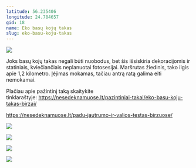 ```yaml
---
latitude: 56.235406
longitude: 24.784657
gid: 18
name: Eko basų kojų takas
slug: eko-basu-koju-takas
---
```

![](https://doc-00-ag-mymaps.googleusercontent.com/untrusted/hostedimage/ihucu48q9m5s1hftel5u85tfdc/s94d4h0g7tgjfkbu8j0qfjh9bg/1641717000000/-WPmm_dsOCr8C_2Ftfdhs7CzXYdOD0wc/*/6AIsG_vYON444tAFVMPUzoZz0aVACjtRNTWuIo9r64u_RzA-_lgpaxWiErNRtXbgGfHakzlqTS7R3TN4YRUGhxdkVc36wizQZIlF-RUXRRztockhwGbrjQiYSgVM7PyL29T6WT7NknSog4BrkNDTrTfdLO_4JPXO1t0InMEcRd8AAQNyP_qBoBGSAcbFSk_OVrA?session=0&fife)  
  
Joks basų kojų takas negali būti nuobodus, bet šis išsiskiria dekoracijomis ir statiniais, kviečiančiais neplanuotai fotosesijai. Maršrutas žiedinis, tako ilgis apie 1,2 kilometro. Įėjimas mokamas, tačiau antrą ratą galima eiti nemokamai.  
  
Plačiau apie pažintinį taką skaitykite tinklaraštyje: https://nesedeknamuose.lt/pazintiniai-takai/eko-basu-koju-takas-birzai/  
  
https://nesedeknamuose.lt/padu-jautrumo-ir-valios-testas-birzuose/  
  
![](https://doc-0g-ag-mymaps.googleusercontent.com/untrusted/hostedimage/ihucu48q9m5s1hftel5u85tfdc/qp0kncp93kj1ibsd3c5l0323n4/1641717000000/-WPmm_dsOCr8C_2Ftfdhs7CzXYdOD0wc/*/6AIsG_vYJDZSQpGsPu5xTku7J0NLy5lAqCCeRGJ4V5OLRyU_0coNd_xjlRtNbFjCKMjyLkqt7s7khkqrZJUjc_hX78CIySIZA9K8bosc3bG1ytmnQ4B6lxZEmUWvZM2Fi4EEyfIxbOk2T7CsQUORW1IouUWQ4F8-qcI-QJ22rKbPNTaNIKmXigww42ZEw_UeZ-g?session=0&fife)  
  
![](https://doc-0c-ag-mymaps.googleusercontent.com/untrusted/hostedimage/ihucu48q9m5s1hftel5u85tfdc/4ja5t9gull6v5eh09mua0s9ij4/1641717000000/-WPmm_dsOCr8C_2Ftfdhs7CzXYdOD0wc/*/6AIsG_vZu1XmPQeN0InHEFxFrMAdnp5WeKroCM0d125o290edNgT_zKKhTxBqbs08ic7NHotJDjm0OwfRm5V2uawcvIjSbICslLh6ix03XrPEiyRvqtubq-0b94ipSKpHs-sdMktnWuoQmtFaBaxxdqoIl8pN8x41bHxnQ3fuURmvt28T1RKLWml_583z8a0chg?session=0&fife)  
  
![](https://doc-04-ag-mymaps.googleusercontent.com/untrusted/hostedimage/ihucu48q9m5s1hftel5u85tfdc/lpph2qcsi2eeaoogjl3r2p3h8g/1641717000000/-WPmm_dsOCr8C_2Ftfdhs7CzXYdOD0wc/*/6AIsG_vZqU7gHxhI2nrgG9Y0LPL0rx83j3MQz1Awj3xcZXfku0VHfnHOEB01oVveYp395zs2Eb0OJ9bX88GEkOS9HG24FxjwedhS-D-CcOi3keVgriy2l7mrmhBC7KV9Zo2Ol4vzNYzEXFgdI70dSaub33nD5XF4njBBvLcEUxlzQbjOBvGwDfH-JiXBFf68Adw?session=0&fife)  
  
![](https://doc-0o-ag-mymaps.googleusercontent.com/untrusted/hostedimage/ihucu48q9m5s1hftel5u85tfdc/vqdrcallh2psjbi4rc8hqp1fg8/1641717000000/-WPmm_dsOCr8C_2Ftfdhs7CzXYdOD0wc/*/6AIsG_vZkbuJZbJlsjyl5nMfVSrqeicTZhaCLCEh1HUafvtDYmoxiD0DoVRaG1B6vlB7Tox6hDgam__FUQw5or1hNdy5doL_kMyaOPj0e6USIL_FN6paHEUwdcrhOODnTjE-8uqifTTHaMDuafddDKlt9Hde1QKJmyZYdEw1sV1GEpG4K3IUy2TLT-4jNYfhaZQ?session=0&fife)
